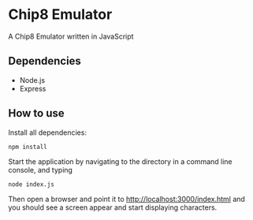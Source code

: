 # Chip8 Emulator

A Chip8 Emulator written in JavaScript

## Dependencies

- Node.js
- Express

## How to use

Install all dependencies:

    npm install

Start the application by navigating to the directory in a command line console, and typing

    node index.js

Then open a browser and point it to [http://localhost:3000/index.html](http://localhost:3000/index.html) and you should see a screen appear and start displaying characters.